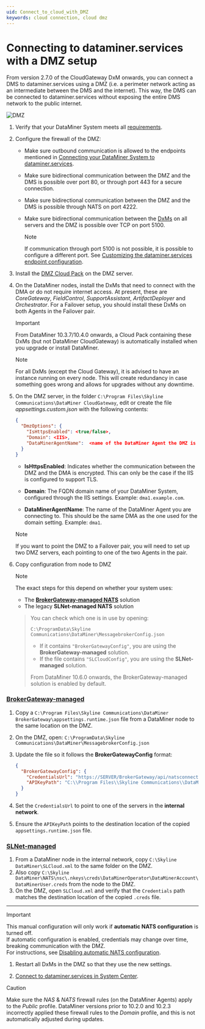 ```yaml
---
uid: Connect_to_cloud_with_DMZ
keywords: cloud connection, cloud dmz
---
```


# Connecting to dataminer.services with a DMZ setup

From version 2.7.0 of the CloudGateway DxM onwards, you can connect a DMS to dataminer.services using a DMZ (i.e. a perimeter network acting as an intermediate between the DMS and the internet). This way, the DMS can be connected to dataminer.services without exposing the entire DMS network to the public internet.

![DMZ](~/dataminer/images/DMZ_CloudGateway.png)

1. Verify that your DataMiner System meets all [requirements](xref:Connect_to_cloud_requirements).

1. Configure the firewall of the DMZ:

   - Make sure outbound communication is allowed to the endpoints mentioned in [Connecting your DataMiner System to dataminer.services](xref:Connect_to_cloud_requirements).

   - Make sure bidirectional communication between the DMZ and the DMS is possible over port 80, or through port 443 for a secure connection.

   - Make sure bidirectional communication between the DMZ and the DMS is possible through NATS on port 4222.

   - Make sure bidirectional communication between the [DxMs](xref:DataMinerExtensionModules) on all servers and the DMZ is possible over TCP on port 5100.

     > [!NOTE]
     > If communication through port 5100 is not possible, it is possible to configure a different port. See [Customizing the dataminer.services endpoint configuration](xref:Custom_cloud_endpoint_configuration).

1. Install the [DMZ Cloud Pack](https://community.dataminer.services/dataminer-cloud-pack/) on the DMZ server.

1. On the DataMiner nodes, install the DxMs that need to connect with the DMA or do not require internet access. At present, these are *CoreGateway*, *FieldControl*, *SupportAssistant*, *ArtifactDeployer* and *Orchestrator*. For a Failover setup, you should install these DxMs on both Agents in the Failover pair.

   > [!IMPORTANT]
   > From DataMiner 10.3.7/10.4.0 onwards<!-- RN 36085 -->, a Cloud Pack containing these DxMs (but not DataMiner CloudGateway) is automatically installed when you upgrade or install DataMiner.

   > [!NOTE]
   > For all DxMs (except the Cloud Gateway), it is advised to have an instance running on every node. This will create redundancy in case something goes wrong and allows for upgrades without any downtime.

1. On the DMZ server, in the folder `C:\Program Files\Skyline Communications\DataMiner CloudGateway`, edit or create the file *appsettings.custom.json* with the following contents:

   ```json
   {
     "DmzOptions": {
       "IsHttpsEnabled": <true/false>,
       "Domain": <IIS>,
       "DataMinerAgentName":  <name of the DataMiner Agent the DMZ is connected to>
     }
   }
   ```

   - **IsHttpsEnabled**: Indicates whether the communication between the DMZ and the DMA is encrypted. This can only be the case if the IIS is configured to support TLS.

   - **Domain**: The FQDN domain name of your DataMiner System, configured through the IIS settings. Example: `dma1.example.com`.

   - **DataMinerAgentName**: The name of the DataMiner Agent you are connecting to. This should be the same DMA as the one used for the domain setting. Example: `dma1`.

   > [!NOTE]
   > If you want to point the DMZ to a Failover pair, you will need to set up two DMZ servers, each pointing to one of the two Agents in the pair.

1. Copy configuration from node to DMZ

   > [!NOTE]
   > The exact steps for this depend on whether your system uses:
   > 
   > - The **[BrokerGateway-managed NATS](https://docs.dataminer.services/dataminer/DataMiner_Tools/BrokerGateway_Migration.html)** solution
   > - The legacy **SLNet-managed NATS** solution

   >
   > You can check which one is in use by opening:
   >
   > ```
   > C:\ProgramData\Skyline Communications\DataMiner\MessagebrokerConfig.json
   > ```
   >
   > - If it contains `"BrokerGatewayConfig"`, you are using the **BrokerGateway-managed** solution.
   > - If the file contains `"SLCloudConfig"`, you are using the **SLNet-managed** solution.
   >
   > From DataMiner 10.6.0 onwards, the BrokerGateway-managed solution is enabled by default.

### [BrokerGateway-managed](#tab/brokergateway)

1. Copy a `C:\Program Files\Skyline Communications\DataMiner BrokerGateway\appsettings.runtime.json` file from a DataMiner node to the same location on the DMZ.
1. On the DMZ, open: `C:\ProgramData\Skyline Communications\DataMiner\MessagebrokerConfig.json`
1. Update the file so it follows the **BrokerGatewayConfig** format:
   ```json
   {
     "BrokerGatewayConfig": {
       "CredentialsUrl": "https://SERVER/BrokerGateway/api/natsconnection/getnatsconnectiondetails",
       "APIKeyPath": "C:\\Program Files\\Skyline Communications\\DataMiner BrokerGateway\\appsettings.runtime.json"
     }
   }
   ```

1. Set the `CredentialsUrl` to point to one of the servers in the **internal network**.
1. Ensure the `APIKeyPath` points to the destination location of the copied `appsettings.runtime.json` file.

### [SLNet-managed](#tab/slnet)

1. From a DataMiner node in the internal network, copy `C:\Skyline DataMiner\SLCloud.xml` to the same folder on the DMZ.
1. Also copy `C:\Skyline DataMiner\NATS\nsc\.nkeys\creds\DataMinerOperator\DataMinerAccount\DataMinerUser.creds` from the node to the DMZ. 
1. On the DMZ, open `SLCloud.xml` and verify that the `Credentials` path matches the destination location of the copied `.creds` file.

***

> [!IMPORTANT]
> This manual configuration will only work if **automatic NATS configuration** is turned off.  
> If automatic configuration is enabled, credentials may change over time, breaking communication with the DMZ.  
> For instructions, see [Disabling automatic NATS configuration](https://docs.dataminer.services/dataminer/DataMiner_Tools/SLNetClientTest_tool/SLNetClientTest_tool_advanced_procedures/SLNetClientTest_disabling_automatic_nats_config.html).

1. Restart all DxMs in the DMZ so that they use the new settings.

1. [Connect to dataminer.services in System Center](xref:Connect_to_dataminer_services#connecting-to-dataminerservices-in-system-center).

> [!CAUTION]
> Make sure the *NAS* &amp; *NATS* firewall rules (on the DataMiner Agents) apply to the *Public* profile. DataMiner versions prior to 10.2.0 and 10.2.3 incorrectly applied these firewall rules to the *Domain* profile, and this is not automatically adjusted during updates.
